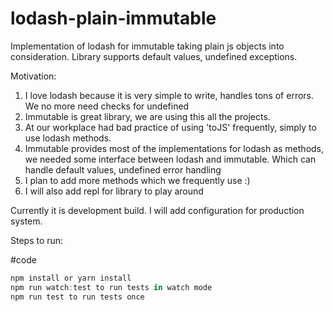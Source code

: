 # lodash-plain-immutable

Implementation of lodash for immutable taking plain js objects into consideration. Library supports default values, undefined exceptions. 

Motivation:
1) I love lodash because it is very simple to write, handles tons of errors. We no more need checks for undefined
2) Immutable is great library, we are using this all the projects. 
3) At our workplace had bad practice of using 'toJS' frequently, simply to use lodash methods. 
4) Immutable provides most of the implementations for lodash as methods, we needed some interface between lodash and immutable.
    Which can handle default values, undefined error handling
5) I plan to add more methods which we frequently use :)
6) I will also add repl for library to play around


Currently it is development build. I will add configuration for production system. 

Steps to run:

#code
```javascript
npm install or yarn install
npm run watch:test to run tests in watch mode
npm run test to run tests once
```
